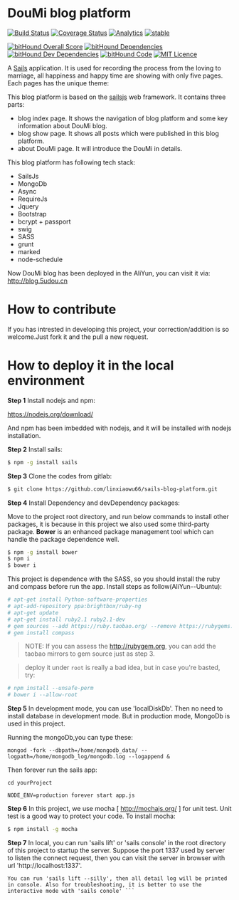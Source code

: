 # DouMi blog platform

[![Build Status](https://travis-ci.org/linxiaowu66/douMiBlog-Sailsjs.svg?branch=master)](https://travis-ci.org/linxiaowu66/douMiBlog-Sailsjs)
[![Coverage Status](https://coveralls.io/repos/github/linxiaowu66/douMiBlogPlatform/badge.svg?branch=master)](https://coveralls.io/github/linxiaowu66/douMiBlogPlatform?branch=master)
[![Analytics](https://ga-beacon.appspot.com/UA-85522412-2/welcome-page)](https://github.com/igrigorik/ga-beacon)
[![stable](http://badges.github.io/stability-badges/dist/stable.svg)](http://github.com/badges/stability-badges)

[![bitHound Overall Score](https://www.bithound.io/github/linxiaowu66/douMiBlog-Sailsjs/badges/score.svg)](https://www.bithound.io/github/linxiaowu66/douMiBlog-Sailsjs)
[![bitHound Dependencies](https://www.bithound.io/github/linxiaowu66/douMiBlog-Sailsjs/badges/dependencies.svg)](https://www.bithound.io/github/linxiaowu66/douMiBlog-Sailsjs/master/dependencies/npm)
[![bitHound Dev Dependencies](https://www.bithound.io/github/linxiaowu66/douMiBlog-Sailsjs/badges/devDependencies.svg)](https://www.bithound.io/github/linxiaowu66/douMiBlog-Sailsjs/master/dependencies/npm)
[![bitHound Code](https://www.bithound.io/github/linxiaowu66/douMiBlog-Sailsjs/badges/code.svg)](https://www.bithound.io/github/linxiaowu66/douMiBlog-Sailsjs)
[![MIT Licence](https://badges.frapsoft.com/os/mit/mit.svg?v=103)](https://opensource.org/licenses/mit-license.php)


A [Sails](http://sailsjs.org) application. It is used for recording the process from the loving to marriage, all happiness and happy time are showing with only five pages. Each pages has the unique theme:

This blog platform is based on the [sailsjs](http://sailsjs.org) web framework. It contains three parts:

+ blog index page. It shows the navigation of blog platform and some key information about DouMi blog.
+ blog show page. It shows all posts which were published in this blog platform.
+ about DouMi page. It will introduce the DouMi in details.

This blog platform has following tech stack:

+ SailsJs
+ MongoDb
+ Async
+ RequireJs
+ Jquery
+ Bootstrap
+ bcrypt + passport
+ swig
+ SASS
+ grunt
+ marked
+ node-schedule

Now DouMi blog has been deployed in the AliYun, you can visit it via: http://blog.5udou.cn

# How to contribute

If you has intrested in developing this project, your correction/addition is so welcome.Just fork it and the pull a new request.


# How to deploy it in the local environment

**Step 1** Install nodejs and npm:

https://nodejs.org/download/

And npm has been imbedded with nodejs, and it will be installed with nodejs installation.

**Step 2** Install sails:
``` bash
$ npm -g install sails
```

**Step 3** Clone the codes from gitlab:
``` bash
$ git clone https://github.com/linxiaowu66/sails-blog-platform.git
```

**Step 4** Install Dependency and devDependency packages:

Move to the project root directory, and run below commands to install other packages, it is because in this project we also used some third-party package. **Bower** is an enhanced package management tool which can handle the package dependence well.

``` bash
$ npm -g install bower
$ npm i
$ bower i
```

This project is dependence with the SASS, so you should install the ruby and compass before run the app. Install steps as follow(AliYun--Ubuntu):

``` bash
# apt-get install Python-software-properties
# apt-add-repository ppa:brightbox/ruby-ng
# apt-get update
# apt-get install ruby2.1 ruby2.1-dev
# gem sources --add https://ruby.taobao.org/ --remove https://rubygems.org/
# gem install compass
```
> NOTE: If you can assess the http://rubygem.org, you can add the taobao mirrors to gem source just as step 3.


> deploy it under `root` is really a bad idea, but in case you're basted, try:

```bash
# npm install --unsafe-perm
# bower i --allow-root
```

**Step 5** In development mode, you can use 'localDiskDb'. Then no need to install database in development mode. But in production mode, MongoDb is used in this project.

Running the mongoDb,you can type these:

```
mongod -fork --dbpath=/home/mongodb_data/ --logpath=/home/mongodb_log/mongodb.log --logappend &

```

Then forever run the sails app:

```
cd yourProject

NODE_ENV=production forever start app.js
```

**Step 6** In this project, we use mocha [ http://mochajs.org/ ] for unit test. Unit test is a good way to protect your code. To install mocha:

``` bash
$ npm install -g mocha
```

**Step 7** In local, you can run 'sails lift' or 'sails console' in the root directory of this project to startup the server. Suppose the port 1337 used by server to listen the connect request, then you can visit the server in
browser with url 'http://localhost:1337'.

``` Troubleshooting tips:
You can run 'sails lift --silly', then all detail log will be printed in console. Also for troubleshooting, it is better to use the interactive mode with 'sails conole' ```
